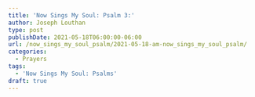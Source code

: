 ```yaml
---
title: 'Now Sings My Soul: Psalm 3:'
author: Joseph Louthan
type: post
publishDate: 2021-05-18T06:00:00-06:00
url: /now_sings_my_soul_psalm/2021-05-18-am-now_sings_my_soul_psalm/
categories:
  - Prayers
tags:
  - 'Now Sings My Soul: Psalms'
draft: true
---
```

<pre>
<div style="font-variant: small-caps;">

</div>

</pre>
